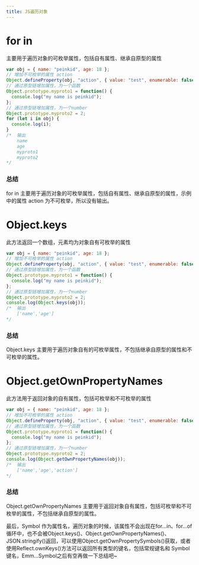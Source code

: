 ```yaml
---
title: JS遍历对象
---
```


# for in

主要用于遍历对象的可枚举属性，包括自有属性、继承自原型的属性

```js
var obj = { name: "peinkid", age: 18 };
// 增加不可枚举的属性 action
Object.defineProperty(obj, "action", { value: "test", enumerable: false });
// 通过原型链增加属性，为一个函数
Object.prototype.myproto1 = function() {
  console.log("my name is peinkid");
};
// 通过原型链增加属性，为一个number
Object.prototype.myproto2 = 2;
for (let i in obj) {
  console.log(i);
}
/*  输出
    name
    age
    myproto1
    myproto2
*/
```

### 总结

<span class="pein">for in</span> 主要用于遍历对象的可枚举属性，包括自有属性、继承自原型的属性，示例中的属性 <span class="pein">action</span> 为不可枚举，所以没有输出。

# Object.keys

此方法返回一个数组，元素均为对象自有可枚举的属性

```js
var obj = { name: "peinkid", age: 18 };
// 增加不可枚举的属性 action
Object.defineProperty(obj, "action", { value: "test", enumerable: false });
// 通过原型链增加属性，为一个函数
Object.prototype.myproto1 = function() {
  console.log("my name is peinkid");
};
// 通过原型链增加属性，为一个number
Object.prototype.myproto2 = 2;
console.log(Object.keys(obj));
/*  输出
    ['name','age']
*/
```

### 总结

<span class="pein">Object.keys</span> 主要用于遍历对象自有的可枚举属性，不包括继承自原型的属性和不可枚举的属性。

# Object.getOwnPropertyNames

此方法用于返回对象的自有属性，包括可枚举和不可枚举的属性

```js
var obj = { name: "peinkid", age: 18 };
// 增加不可枚举的属性 action
Object.defineProperty(obj, "action", { value: "test", enumerable: false });
// 通过原型链增加属性，为一个函数
Object.prototype.myproto1 = function() {
  console.log("my name is peinkid");
};
// 通过原型链增加属性，为一个number
Object.prototype.myproto2 = 2;
console.log(Object.getOwnPropertyNames(obj));
/*  输出
    ['name','age','action']
*/
```

### 总结

<span class="pein">Object.getOwnPropertyNames</span> 主要用于返回对象自有属性，包括可枚举和不可枚举的属性，不包括继承自原型的属性。

最后，<span class="pein">Symbol</span> 作为属性名，遍历对象的时候，该属性不会出现在<span class="pein">for...in、for...of</span>循环中，也不会被<span class="pein">Object.keys()、Object.getOwnPropertyNames()、JSON.stringify()</span>返回，可以使用<span class="pein">Object.getOwnPropertySymbols()</span>获取，或者使用<span class="pein">Reflect.ownKeys()</span>方法可以返回所有类型的键名，包括常规键名和 Symbol 键名，Emm...<span class="pein">Symbol</span>之后有空再做一下总结吧~

 
 <comment-comment/> 
 